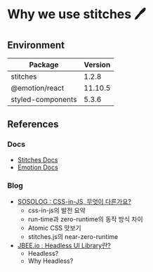 # Why we use stitches 🖊️

## Environment

| Package           | Version |
| ----------------- | ------- |
| stitches          | 1.2.8   |
| @emotion/react    | 11.10.5 |
| styled-components | 5.3.6   |

## References

### Docs

- [Stitches Docs](https://stitches.dev/docs/installation)
- [Emotion Docs](https://emotion.sh/docs/introduction)

### Blog

- [SOSOLOG : CSS-in-JS, 무엇이 다른가요?](https://so-so.dev/web/css-in-js-whats-the-defference/)
  - css-in-js의 발전 요약
  - run-time과 zero-runtime의 동작 방식 차이
  - Atomic CSS 맛보기
  - stitches.js의 near-zero-runtime
- [JBEE.io : Headless UI Library란?](https://jbee.io/react/headless-concept/)
  - Headless?
  - Why Headless?
